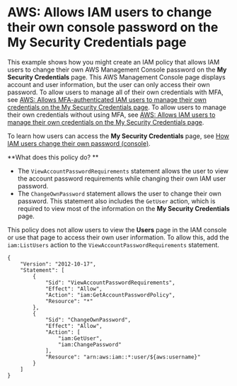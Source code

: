 # AWS: Allows IAM users to change their own console password on the My Security Credentials page<a name="reference_policies_examples_aws_my-sec-creds-self-manage-password-only"></a>

This example shows how you might create an IAM policy that allows IAM users to change their own AWS Management Console password on the **My Security Credentials** page\. This AWS Management Console page displays account and user information, but the user can only access their own password\. To allow users to manage all of their own credentials with MFA, see [AWS: Allows MFA\-authenticated IAM users to manage their own credentials on the My Security Credentials page](reference_policies_examples_aws_my-sec-creds-self-manage.md)\. To allow users to manage their own credentials without using MFA, see [AWS: Allows IAM users to manage their own credentials on the My Security Credentials page](reference_policies_examples_aws_my-sec-creds-self-manage-no-mfa.md)\.

To learn how users can access the **My Security Credentials** page, see [How IAM users change their own password \(console\)](id_credentials_passwords_user-change-own.md#ManagingUserPwdSelf-Console)\.

**What does this policy do? **
+ The `ViewAccountPasswordRequirements` statement allows the user to view the account password requirements while changing their own IAM user password\.
+ The `ChangeOwnPassword` statement allows the user to change their own password\. This statement also includes the `GetUser` action, which is required to view most of the information on the **My Security Credentials** page\.

This policy does not allow users to view the **Users** page in the IAM console or use that page to access their own user information\. To allow this, add the `iam:ListUsers` action to the `ViewAccountPasswordRequirements` statement\.

```
{
    "Version": "2012-10-17",
    "Statement": [
        {
            "Sid": "ViewAccountPasswordRequirements",
            "Effect": "Allow",
            "Action": "iam:GetAccountPasswordPolicy",
            "Resource": "*"
        },
        {
            "Sid": "ChangeOwnPassword",
            "Effect": "Allow",
            "Action": [
                "iam:GetUser",
                "iam:ChangePassword"
            ],
            "Resource": "arn:aws:iam::*:user/${aws:username}"
        }
    ]
}
```